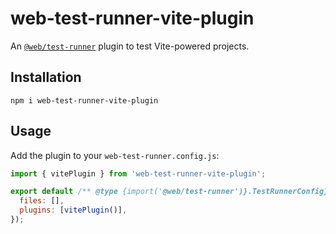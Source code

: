 # web-test-runner-vite-plugin

An [`@web/test-runner`](https://github.com/modernweb-dev/web/tree/master/packages/test-runner) plugin to test Vite-powered projects.


## Installation

```shell
npm i web-test-runner-vite-plugin
```

## Usage

Add the plugin to your `web-test-runner.config.js`:

```js
import { vitePlugin } from 'web-test-runner-vite-plugin';

export default /** @type {import('@web/test-runner')}.TestRunnerConfig} */ ({
  files: [],
  plugins: [vitePlugin()],
});
```
